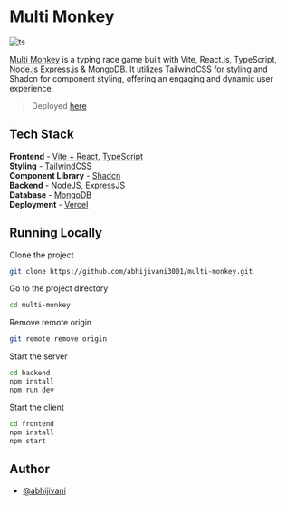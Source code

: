 # Multi Monkey

![ts](https://badgen.net/badge/Built%20With/TypeScript/blue)

[Multi Monkey](https://multi-monkey.vercel.app/) is a typing race game built with Vite, React.js, TypeScript, Node.js Express.js & MongoDB. It utilizes TailwindCSS for styling and Shadcn for component styling, offering an engaging and dynamic user experience.

> Deployed [here](https://multi-monkey.vercel.app/)

## Tech Stack

**Frontend** - [Vite + React](https://vitejs.dev/), [TypeScript](https://www.typescriptlang.org/)  
**Styling** - [TailwindCSS](https://tailwindcss.com/)  
**Component Library** - [Shadcn](https://ui.shadcn.com/)  
**Backend** - [NodeJS](https://nodejs.org/), [ExpressJS](https://expressjs.com/)  
**Database** - [MongoDB](https://www.mongodb.com/)  
**Deployment** - [Vercel](https://vercel.com/)

## Running Locally

Clone the project

```bash
git clone https://github.com/abhijivani3001/multi-monkey.git
```

Go to the project directory

```bash
cd multi-monkey
```

Remove remote origin

```bash
git remote remove origin
```

Start the server

```bash
cd backend
npm install
npm run dev
```

Start the client

```bash
cd frontend
npm install
npm start
```

## Author

- [@abhijivani](https://abhijivani.vercel.app/)
